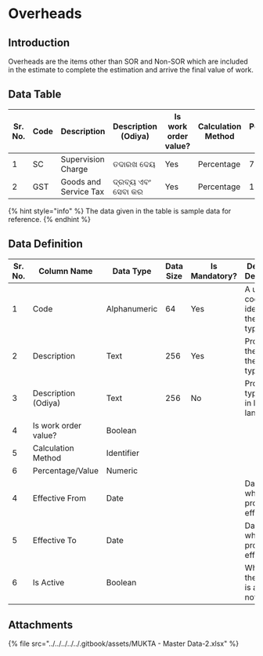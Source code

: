 # Overheads

## Introduction

Overheads are the items other than SOR and Non-SOR which are included in the estimate to complete the estimation and arrive the final value of work.

## Data Table

<table><thead><tr><th width="90">Sr. No.</th><th width="71">Code</th><th width="131">Description</th><th width="142">Description (Odiya)</th><th width="78">Is work order value?</th><th width="139">Calculation Method</th><th>Percentage/ Value</th><th>Effective From</th><th>Effective To</th><th>Is Active</th></tr></thead><tbody><tr><td>1</td><td>SC</td><td>Supervision Charge</td><td>ତଦାରଖ ଦେୟ</td><td>Yes</td><td>Percentage</td><td>7.5</td><td></td><td></td><td></td></tr><tr><td>2</td><td>GST</td><td>Goods and Service Tax</td><td>ଦ୍ରବ୍ୟ ଏବଂ ସେବା କର</td><td>Yes</td><td>Percentage</td><td>18</td><td></td><td></td><td></td></tr></tbody></table>

{% hint style="info" %}
The data given in the table is sample data for reference.
{% endhint %}

## Data Definition

<table><thead><tr><th width="81">Sr. No.</th><th>Column Name</th><th>Data Type</th><th width="96">Data Size</th><th width="78">Is Mandatory?</th><th>Definition/ Description</th></tr></thead><tbody><tr><td>1</td><td>Code</td><td>Alphanumeric</td><td>64</td><td>Yes</td><td>A unique code that identifies the project type.</td></tr><tr><td>2</td><td>Description</td><td>Text</td><td>256</td><td>Yes</td><td>Provides the name of the project type </td></tr><tr><td>3</td><td>Description (Odiya)</td><td>Text</td><td>256</td><td>No</td><td>Project type name in local language</td></tr><tr><td>4</td><td>Is work order value?</td><td>Boolean</td><td></td><td></td><td></td></tr><tr><td>5</td><td>Calculation Method</td><td>Identifier</td><td></td><td></td><td></td></tr><tr><td>6</td><td>Percentage/Value</td><td>Numeric</td><td></td><td></td><td></td></tr><tr><td>4</td><td>Effective From</td><td>Date</td><td></td><td></td><td>Date from which the project is effective</td></tr><tr><td>5</td><td>Effective To</td><td>Date</td><td></td><td></td><td>Date till which the project is effective</td></tr><tr><td>6</td><td>Is Active</td><td>Boolean</td><td></td><td></td><td>Whether the project is active or not</td></tr></tbody></table>

## Attachments

{% file src="../../../../../.gitbook/assets/MUKTA - Master Data-2.xlsx" %}
